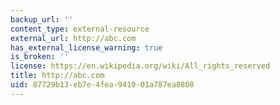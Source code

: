 ```yaml
---
backup_url: ''
content_type: external-resource
external_url: http://abc.com
has_external_license_warning: true
is_broken: ''
license: https://en.wikipedia.org/wiki/All_rights_reserved
title: http://abc.com
uid: 87729b13-eb7e-4fea-9410-01a787ea8808
---
```

